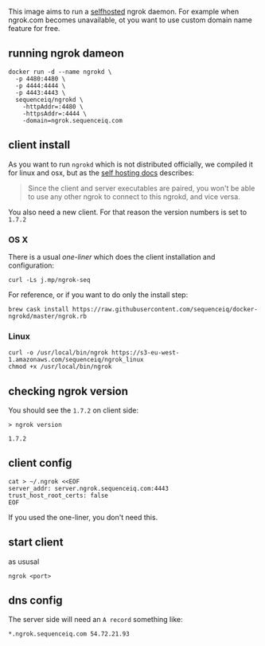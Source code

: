 This image aims to run a [selfhosted](https://github.com/inconshreveable/ngrok/blob/master/docs/SELFHOSTING.md)
ngrok daemon. For example when ngrok.com becomes unavailable, ot you want to use
custom domain name feature for free.

## running ngrok dameon

```
docker run -d --name ngrokd \
  -p 4480:4480 \
  -p 4444:4444 \
  -p 4443:4443 \
  sequenceiq/ngrokd \
    -httpAddr=:4480 \
    -httpsAddr=:4444 \
    -domain=ngrok.sequenceiq.com
```

## client install

As you want to run `ngrokd` which is not distributed officially, we compiled
it for linux and osx, but as the [self hosting docs](https://gist.github.com/lyoshenka/002b7fbd801d0fd21f2f)
describes:

> Since the client and server executables are paired, you won't be able to use
  any other ngrok to connect to this ngrokd, and vice versa.

You also need a new client. For that reason the version numbers is set to `1.7.2`

### OS X

There is a usual *one-liner* which does the client installation and configuration:
```
curl -Ls j.mp/ngrok-seq
```

For reference, or if you want to do only the install step:
```
brew cask install https://raw.githubusercontent.com/sequenceiq/docker-ngrokd/master/ngrok.rb
```

### Linux

```
curl -o /usr/local/bin/ngrok https://s3-eu-west-1.amazonaws.com/sequenceiq/ngrok_linux
chmod +x /usr/local/bin/ngrok
```

## checking ngrok version

You should see the `1.7.2` on client side:
```
> ngrok version

1.7.2
```

## client config

```
cat > ~/.ngrok <<EOF
server_addr: server.ngrok.sequenceiq.com:4443
trust_host_root_certs: false
EOF
```

If you used the one-liner, you don't need this.

## start client

as ususal

```
ngrok <port>
```

## dns config

The server side will need an `A record` something like:

```
*.ngrok.sequenceiq.com 54.72.21.93
```
